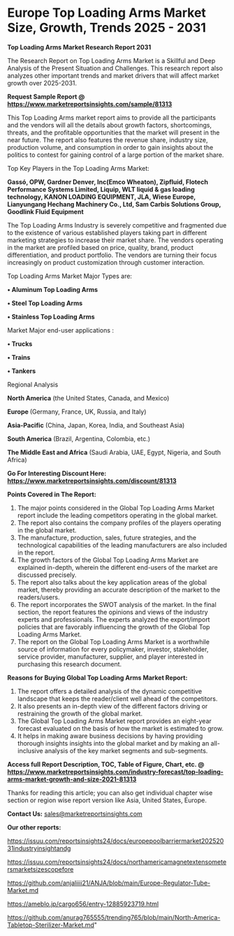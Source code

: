  # Europe Top Loading Arms Market Size, Growth, Trends 2025 - 2031

<strong>Top Loading Arms Market Research Report 2031</strong>

The Research Report on Top Loading Arms Market is a Skillful and Deep Analysis of the Present Situation and Challenges. This research report also analyzes other important trends and market drivers that will affect market growth over 2025-2031.

<strong>Request Sample Report @ <a href=https://www.marketreportsinsights.com/sample/81313>https://www.marketreportsinsights.com/sample/81313</a></strong>

This Top Loading Arms market report aims to provide all the participants and the vendors will all the details about growth factors, shortcomings, threats, and the profitable opportunities that the market will present in the near future. The report also features the revenue share, industry size, production volume, and consumption in order to gain insights about the politics to contest for gaining control of a large portion of the market share.

Top Key Players in the Top Loading Arms Market:

<strong>Gassó, OPW, Gardner Denver, Inc(Emco Wheaton), Zipfluid, Flotech Performance Systems Limited, Liquip, WLT liquid & gas loading technology, KANON LOADING EQUIPMENT, JLA, Wiese Europe, Lianyungang Hechang Machinery Co., Ltd, Sam Carbis Solutions Group, Goodlink Fluid Equipment</strong>

The Top Loading Arms Industry is severely competitive and fragmented due to the existence of various established players taking part in different marketing strategies to increase their market share. The vendors operating in the market are profiled based on price, quality, brand, product differentiation, and product portfolio. The vendors are turning their focus increasingly on product customization through customer interaction.

Top Loading Arms Market Major Types are:

<strong>• Aluminum Top Loading Arms

• Steel Top Loading Arms

• Stainless Top Loading Arms</strong>

Market Major end-user applications :

<strong>• Trucks

• Trains

• Tankers</strong>

Regional Analysis

</u><strong><b>North America</b></strong> (the United States, Canada, and Mexico)

<strong><b>Europe </b></strong>(Germany, France, UK, Russia, and Italy)

<strong><b>Asia-Pacific</b></strong> (China, Japan, Korea, India, and Southeast Asia)

<strong><b>South America</b></strong> (Brazil, Argentina, Colombia, etc.)

<strong><b>The Middle East and Africa</b></strong> (Saudi Arabia, UAE, Egypt, Nigeria, and South Africa)

<strong>Go For Interesting Discount Here: <a href=https://www.marketreportsinsights.com/discount/81313>https://www.marketreportsinsights.com/discount/81313</a></strong>

<strong>Points Covered in The Report:</strong>
<ol>
  <li>The major points considered in the Global Top Loading Arms Market report include the leading competitors operating in the global market.</li>
  <li>The report also contains the company profiles of the players operating in the global market.</li>
  <li>The manufacture, production, sales, future strategies, and the technological capabilities of the leading manufacturers are also included in the report.</li>
  <li>The growth factors of the Global Top Loading Arms Market are explained in-depth, wherein the different end-users of the market are discussed precisely.</li>
  <li>The report also talks about the key application areas of the global market, thereby providing an accurate description of the market to the readers/users.</li>
  <li>The report incorporates the SWOT analysis of the market. In the final section, the report features the opinions and views of the industry experts and professionals. The experts analyzed the export/import policies that are favorably influencing the growth of the Global Top Loading Arms Market.</li>
  <li>The report on the Global Top Loading Arms Market is a worthwhile source of information for every policymaker, investor, stakeholder, service provider, manufacturer, supplier, and player interested in purchasing this research document.</li>
</ol>
<strong>Reasons for Buying Global Top Loading Arms Market Report:</strong>

<ol>
  <li>The report offers a detailed analysis of the dynamic competitive landscape that keeps the reader/client well ahead of the competitors.</li>
  <li>It also presents an in-depth view of the different factors driving or restraining the growth of the global market.</li>
  <li>The Global Top Loading Arms Market report provides an eight-year forecast evaluated on the basis of how the market is estimated to grow.</li>
  <li>It helps in making aware business decisions by having providing thorough insights insights into the global market and by making an all-inclusive analysis of the key market segments and sub-segments.</li>
</ol>
<strong>Access full Report Description, TOC, Table of Figure, Chart, etc. @ <a href=https://www.marketreportsinsights.com/industry-forecast/top-loading-arms-market-growth-and-size-2021-81313>https://www.marketreportsinsights.com/industry-forecast/top-loading-arms-market-growth-and-size-2021-81313</a></strong>


Thanks for reading this article; you can also get individual chapter wise section or region wise report version like Asia, United States, Europe.

<strong>Contact Us:</strong>
sales@marketreportsinsights.com

<strong>Our other reports:</strong>

<a href=https://issuu.com/reportsinsights24/docs/europepoolbarriermarket20252031industryinsightandg>https://issuu.com/reportsinsights24/docs/europepoolbarriermarket20252031industryinsightandg</a>

<a href=https://issuu.com/reportsinsights24/docs/northamericamagnetextensometersmarketsizescopefore>https://issuu.com/reportsinsights24/docs/northamericamagnetextensometersmarketsizescopefore</a>

<a href=https://github.com/anjaliiii21/ANJA/blob/main/Europe-Regulator-Tube-Market.md>https://github.com/anjaliiii21/ANJA/blob/main/Europe-Regulator-Tube-Market.md</a>

<a href=https://ameblo.jp/cargo656/entry-12885923719.html>https://ameblo.jp/cargo656/entry-12885923719.html</a>

<a href=https://github.com/anurag765555/trending765/blob/main/North-America-Tabletop-Sterilizer-Market.md>https://github.com/anurag765555/trending765/blob/main/North-America-Tabletop-Sterilizer-Market.md</a>"
